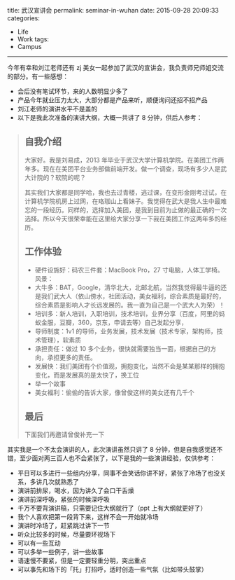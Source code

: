 title: 武汉宣讲会
permalink: seminar-in-wuhan
date: 2015-09-28 20:09:33
categories:
- Life
- Work
tags:
- Campus
---

今年有幸和刘江老师还有 zj 美女一起参加了武汉的宣讲会，我负责师兄师姐交流的部分。有一些感想：

<!-- more -->

- 会后没有笔试环节，来的人数明显少多了
- 产品今年就业压力太大，大部分都是产品来听，顺便询问还招不招产品
- 刘江老师的演讲水平不是盖的
- 以下是我此次准备的演讲大纲，大概一共讲了 8 分钟，供后人参考：

> ## 自我介绍
>
> 大家好。我是刘易成，2013 年毕业于武汉大学计算机学院。在美团工作两年多。现在在美团平台业务部做前端开发。做一个调查，现场有多少人是武大计院的？软院的呢？
>
> 其实我们大家都是同学哈，我也去过青楼，逃过课，在变形金刚考过试，在计算机学院机房上过网，在珞珈山上看妹子。我觉得在武大是我人生中最难忘的一段经历。同样的，选择加入美团，是我到目前为止做的最正确的一次选择。所以今天很荣幸能在这里给大家分享一下我在美团工作这两年多的经历。
>
> ## 工作体验
>
> - 硬件设施好：码农三件套：MacBook Pro，27 寸电脑，人体工学椅。风景：
> - 大牛多：BAT，Google，清华北大，北邮北航，当然我觉得最牛逼的还是我们武大人（依山傍水，社团活动，美女福利，综合素质是最好的，综合素质是影响人才长远发展的。我一直为自己是一个武大人为荣）！
> - 培训多：新人培训，入职培训，技术培训，业界分享（百度，阿里的蚂蚁金服，豆瓣，360，京东，申请去等）自己发起分享，
> - 导师制度：1v1 的导师，业务发展，技术发展（技术专家，架构师，技术管理），软素质
> - 承担责任：做过 10 多个业务，很快就需要独当一面，根据自己的方向，承担更多的责任。
> - 发展快：我们美团有个价值观，拥抱变化，当然不会是某某那样的拥抱变化，而是发展真的是太快了，换工位
> - 举一个故事
> - 美女福利：偷偷的告诉大家，像曾俊这样的美女还有几千个
>
> ## 最后
>
> 下面我们再邀请曾俊补充一下

其实我是一个不太会演讲的人，此次演讲虽然只讲了 8 分钟，但是自我感觉还不错，至少面对两三百人也不会紧张了，以下是我的一些演讲经验，仅供参考：

- 平日可以多进行一些组内分享，同事不会笑话你讲不好，紧张了冷场了也没关系，多讲几次就熟悉了
- 演讲前排尿，喝水，因为讲久了会口干舌燥
- 演讲前深呼吸，紧张的时候深呼吸
- 千万不要背演讲稿，只需要记住大纲就行了（ppt 上有大纲就更好了）
- 我个人喜欢把第一段背下来，这样不会一开始就冷场
- 演讲时冷场了，赶紧跳过讲下一节
- 听众比较多的时候，尽量要环视场下
- 可以有一些互动
- 可以多举一些例子，讲一些故事
- 语速慢不要紧，但是一定要轻重分明，突出重点
- 可以事先和场下的「托」打招呼，适时创造一些气氛（比如带头鼓掌）
